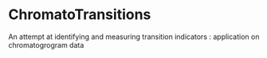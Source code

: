 # ChromatoTransitions
An attempt at identifying and measuring transition indicators : application on chromatogrogram data
